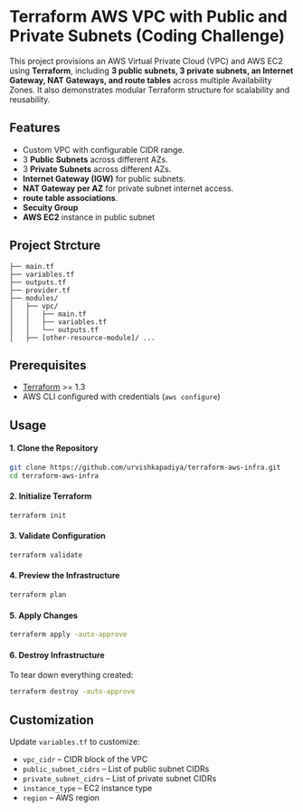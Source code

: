 # Terraform AWS VPC with Public and Private Subnets (Coding Challenge)

This project provisions an AWS Virtual Private Cloud (VPC) and AWS EC2 using **Terraform**, including **3 public subnets, 3 private subnets, an Internet Gateway, NAT Gateways, and route tables** across multiple Availability Zones. It also demonstrates modular Terraform structure for scalability and reusability.


## Features
- Custom VPC with configurable CIDR range.
- 3 **Public Subnets** across different AZs.
- 3 **Private Subnets** across different AZs.
- **Internet Gateway (IGW)** for public subnets.
- **NAT Gateway per AZ** for private subnet internet access.
- **route table associations**.
- **Secuity Group**
- **AWS EC2** instance in public subnet 

## Project Strcture
```
├── main.tf
├── variables.tf
├── outputs.tf
├── provider.tf
├── modules/
│   ├── vpc/
│   │   ├── main.tf
│   │   ├── variables.tf
│   │   └── outputs.tf
│   ├── [other-resource-module]/ ...
```

## Prerequisites

- [Terraform](https://developer.hashicorp.com/terraform/downloads) >= 1.3
- AWS CLI configured with credentials (`aws configure`)

## Usage
#### 1. Clone the Repository
```bash
git clone https://github.com/urvishkapadiya/terraform-aws-infra.git
cd terraform-aws-infra
```
#### 2. Initialize Terraform
```bash
terraform init
```
#### 3. Validate Configuration
```bash
terraform validate
```

#### 4. Preview the Infrastructure
```bash
terraform plan
```

#### 5. Apply Changes
```bash
terraform apply -auto-approve
```

#### 6. Destroy Infrastructure
To tear down everything created:
```bash
terraform destroy -auto-approve
```

## Customization
Update `variables.tf` to customize:
- `vpc_cidr` – CIDR block of the VPC
- `public_subnet_cidrs` – List of public subnet CIDRs
- `private_subnet_cidrs` – List of private subnet CIDRs
- `instance_type` – EC2 instance type
- `region` – AWS region

